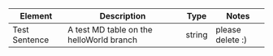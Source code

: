 | Element | Description | Type | Notes |
| --- | --- | --- | --- | 
|Test Sentence | A test MD table on the helloWorld branch | string | please delete :)